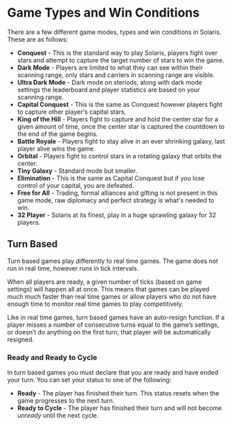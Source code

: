 # Game Types and Win Conditions
There are a few different game modes, types and win conditions in Solaris. These are as follows:

- **Conquest** - This is the standard way to play Solaris, players fight over stars and attempt to capture the target number of stars to win the game.
- **Dark Mode** - Players are limited to what they can see within their scanning range, only stars and carriers in scanning range are visible.
- **Ultra Dark Mode** - Dark mode on steriods, along with dark mode settings the leaderboard and player statistics are based on your scanning range.
- **Capital Conquest** - This is the same as Conquest however players fight to capture other player's capital stars.
- **King of the Hill** - Players fight to capture and hold the center star for a given amount of time, once the center star is captured the countdown to the end of the game begins.
- **Battle Royale** - Players fight to stay alive in an ever shrinking galaxy, last player alive wins the game.
- **Orbital** - Players fight to control stars in a rotating galaxy that orbits the center.
- **Tiny Galaxy** - Standard mode but smaller.
- **Elimination** - This is the same as Capital Conquest but if you lose control of your capital, you are defeated.
- **Free for All** - Trading, formal alliances and gifting is not present in this game mode, raw diplomacy and perfect strategy is what's needed to win.
- **32 Player** - Solaris at its finest, play in a huge sprawling galaxy for 32 players.

## Turn Based
Turn based games play differently to real time games. The game does not run in real time, however runs in tick intervals.

When all players are ready, a given number of ticks (based on game settings) will happen all at once. This means that games can be played much much faster than real time games or allow players who do not have enough time to monitor real time games to play competitively.

Like in real time games, turn based games have an auto-resign function. If a player misses a number of consecutive turns equal to the game’s settings, or doesn’t do anything on the first turn, that player will be automatically resigned.

### Ready and Ready to Cycle

In turn based games you must declare that you are ready and have ended your turn. You can set your status to one of the following:

- **Ready** - The player has finished their turn. This status resets when the game progresses to the next turn.
- **Ready to Cycle** - The player has finished their turn and will not become *unready* until the next cycle.
